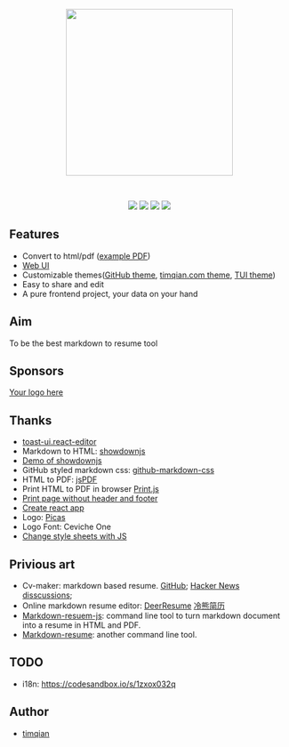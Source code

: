 <p align="center">
  <a href="https://resumd.t9t.io"><img width="300" src="https://i.v2ex.co/e0W134z7.png"></a>
</p>
<br/>

<p align="center">
  <a href="https://resumd.t9t.io"><img src="https://badgen.net/badge/icon/Website?icon=chrome&amp;label" /></a>
  <a href="https://twitter.com/tim_qian"><img src="https://badgen.net/badge/icon/Twitter?icon=twitter&amp;label" /></a>
  <a href="https://t.me/resumd"><img src="https://badgen.net/badge/icon/Telegram?icon=telegram&amp;label" /></a>
  <a href="https://www.patreon.com/timqian"><img src="https://badgen.net/badge/icon/Donate/orange?icon=patreon&amp;label" /></a>
</p>

## Features

- Convert to html/pdf ([example PDF](./samplePDFs/TUI.pdf))
- [Web UI](https://resumd.t9t.io)
- Customizable themes([GitHub theme](./samplePDFs/GitHub.pdf), [timqian.com theme](./samplePDFs/timqian.pdf), [TUI theme](./samplePDFs/TUI.pdf))
- Easy to share and edit
- A pure frontend project, your data on your hand

## Aim

To be the best markdown to resume tool

## Sponsors

[Your logo here](https://www.patreon.com/timqian)

## Thanks

- [toast-ui.react-editor](https://github.com/nhn/toast-ui.react-editor)
- Markdown to HTML: [showdownjs](https://github.com/showdownjs/showdown)
- [Demo of showdownjs](http://demo.showdownjs.com/)
- GitHub styled markdown css: [github-markdown-css](https://github.com/sindresorhus/github-markdown-css)
- HTML to PDF: [jsPDF](https://github.com/MrRio/jsPDF)
- Print HTML to PDF in browser [Print.js](https://github.com/crabbly/Print.js)
- [Print page without header and footer](https://stackoverflow.com/a/17011131/4674834)
- [Create react app](https://github.com/facebook/create-react-app)
- Logo: [Picas](https://picas.now.sh/)
- Logo Font: Ceviche One
- [Change style sheets with JS](https://www.w3.org/wiki/Dynamic_style_-_manipulating_CSS_with_JavaScript) 

## Privious art

- Cv-maker: markdown based resume. [GitHub](https://github.com/awalGarg/cv-maker/); [Hacker News disscussions](https://news.ycombinator.com/item?id=11026096);
- Online markdown resume editor: [DeerResume](https://github.com/geekcompany/DeerResume) [冷熊简历](http://cv.ftqq.com/#)
- [Markdown-resuem-js](https://github.com/c0bra/markdown-resume-js): command line tool to turn markdown document into a resume in HTML and PDF.
- [Markdown-resume](https://github.com/there4/markdown-resume): another command line tool.

## TODO

- i18n: https://codesandbox.io/s/1zxox032q

## Author

- [timqian](https://timqian.com)
